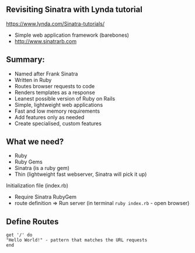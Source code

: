 ## Revisiting Sinatra with Lynda tutorial

https://www.lynda.com/Sinatra-tutorials/

* Simple web application framework (barebones)
* http://www.sinatrarb.com

## Summary:

* Named after Frank Sinatra
* Written in Ruby
* Routes browser requests to code
* Renders templates as a response
* Leanest possible version of Ruby on Rails
* Simple, lightweight web applications
* Fast and low memory requirements
* Add features only as needed
* Create specialised, custom features

## What we need?
- Ruby
- Ruby Gems
- Sinatra (is a ruby gem)
- Thin (lightweight fast webserver, Sinatra will pick it up)

Initialization file (index.rb)
- Require Sinatra RubyGem
- route definition
=> Run server (in terminal ```ruby index.rb``` - open browser)

## Define Routes
```
get '/' do
"Hello World!" - pattern that matches the URL requests
end
```
